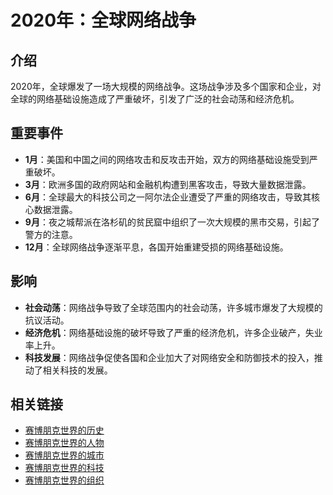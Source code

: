 # 2020年：全球网络战争

## 介绍
2020年，全球爆发了一场大规模的网络战争。这场战争涉及多个国家和企业，对全球的网络基础设施造成了严重破坏，引发了广泛的社会动荡和经济危机。

## 重要事件
- **1月**：美国和中国之间的网络攻击和反攻击开始，双方的网络基础设施受到严重破坏。
- **3月**：欧洲多国的政府网站和金融机构遭到黑客攻击，导致大量数据泄露。
- **6月**：全球最大的科技公司之一阿尔法企业遭受了严重的网络攻击，导致其核心数据泄露。
- **9月**：夜之城帮派在洛杉矶的贫民窟中组织了一次大规模的黑市交易，引起了警方的注意。
- **12月**：全球网络战争逐渐平息，各国开始重建受损的网络基础设施。

## 影响
- **社会动荡**：网络战争导致了全球范围内的社会动荡，许多城市爆发了大规模的抗议活动。
- **经济危机**：网络基础设施的破坏导致了严重的经济危机，许多企业破产，失业率上升。
- **科技发展**：网络战争促使各国和企业加大了对网络安全和防御技术的投入，推动了相关科技的发展。

## 相关链接
- [赛博朋克世界的历史](README.md)
- [赛博朋克世界的人物](../人物/README.md)
- [赛博朋克世界的城市](../城市/README.md)
- [赛博朋克世界的科技](../科技/README.md)
- [赛博朋克世界的组织](../组织/README.md)
